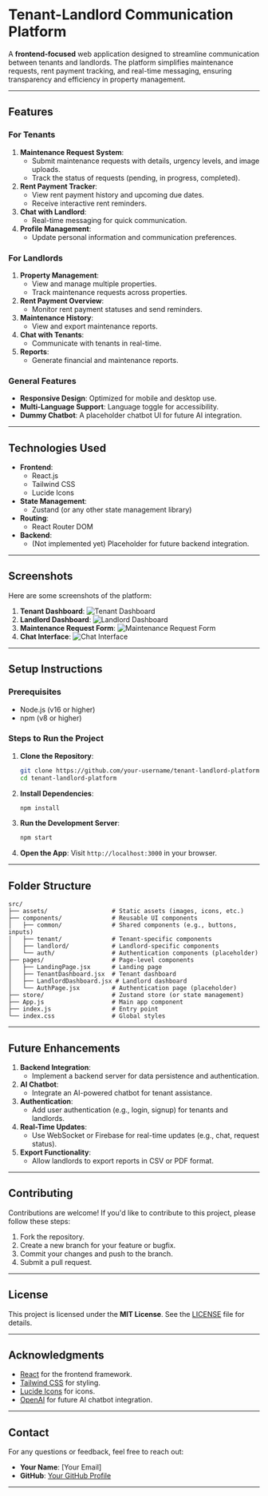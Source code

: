 # **Tenant-Landlord Communication Platform**

A **frontend-focused** web application designed to streamline communication between tenants and landlords. The platform simplifies maintenance requests, rent payment tracking, and real-time messaging, ensuring transparency and efficiency in property management.

---

## **Features**

### **For Tenants**
1. **Maintenance Request System**:
   - Submit maintenance requests with details, urgency levels, and image uploads.
   - Track the status of requests (pending, in progress, completed).
2. **Rent Payment Tracker**:
   - View rent payment history and upcoming due dates.
   - Receive interactive rent reminders.
3. **Chat with Landlord**:
   - Real-time messaging for quick communication.
4. **Profile Management**:
   - Update personal information and communication preferences.

### **For Landlords**
1. **Property Management**:
   - View and manage multiple properties.
   - Track maintenance requests across properties.
2. **Rent Payment Overview**:
   - Monitor rent payment statuses and send reminders.
3. **Maintenance History**:
   - View and export maintenance reports.
4. **Chat with Tenants**:
   - Communicate with tenants in real-time.
5. **Reports**:
   - Generate financial and maintenance reports.

### **General Features**
- **Responsive Design**: Optimized for mobile and desktop use.
- **Multi-Language Support**: Language toggle for accessibility.
- **Dummy Chatbot**: A placeholder chatbot UI for future AI integration.

---

## **Technologies Used**
- **Frontend**:
  - React.js
  - Tailwind CSS
  - Lucide Icons
- **State Management**:
  - Zustand (or any other state management library)
- **Routing**:
  - React Router DOM
- **Backend**:
  - (Not implemented yet) Placeholder for future backend integration.

---

## **Screenshots**
Here are some screenshots of the platform:

1. **Tenant Dashboard**:
   ![Tenant Dashboard](https://imgur.com/a/um2NKen)
2. **Landlord Dashboard**:
   ![Landlord Dashboard](https://imgur.com/a/8TguuyH)
3. **Maintenance Request Form**:
   ![Maintenance Request Form](https://imgur.com/a/hZrTJnO)
4. **Chat Interface**:
   ![Chat Interface](https://imgur.com/a/XJ9Vt1a)

---

## **Setup Instructions**

### **Prerequisites**
- Node.js (v16 or higher)
- npm (v8 or higher)

### **Steps to Run the Project**
1. **Clone the Repository**:
   ```bash
   git clone https://github.com/your-username/tenant-landlord-platform.git
   cd tenant-landlord-platform
   ```

2. **Install Dependencies**:
   ```bash
   npm install
   ```

3. **Run the Development Server**:
   ```bash
   npm start
   ```

4. **Open the App**:
   Visit `http://localhost:3000` in your browser.

---

## **Folder Structure**
```
src/
├── assets/                  # Static assets (images, icons, etc.)
├── components/              # Reusable UI components
│   ├── common/              # Shared components (e.g., buttons, inputs)
│   ├── tenant/              # Tenant-specific components
│   ├── landlord/            # Landlord-specific components
│   └── auth/                # Authentication components (placeholder)
├── pages/                   # Page-level components
│   ├── LandingPage.jsx      # Landing page
│   ├── TenantDashboard.jsx  # Tenant dashboard
│   ├── LandlordDashboard.jsx # Landlord dashboard
│   └── AuthPage.jsx         # Authentication page (placeholder)
├── store/                   # Zustand store (or state management)
├── App.js                   # Main app component
├── index.js                 # Entry point
└── index.css                # Global styles
```

---

## **Future Enhancements**
1. **Backend Integration**:
   - Implement a backend server for data persistence and authentication.
2. **AI Chatbot**:
   - Integrate an AI-powered chatbot for tenant assistance.
3. **Authentication**:
   - Add user authentication (e.g., login, signup) for tenants and landlords.
4. **Real-Time Updates**:
   - Use WebSocket or Firebase for real-time updates (e.g., chat, request status).
5. **Export Functionality**:
   - Allow landlords to export reports in CSV or PDF format.

---

## **Contributing**
Contributions are welcome! If you'd like to contribute to this project, please follow these steps:
1. Fork the repository.
2. Create a new branch for your feature or bugfix.
3. Commit your changes and push to the branch.
4. Submit a pull request.

---

## **License**
This project is licensed under the **MIT License**. See the [LICENSE](LICENSE) file for details.

---

## **Acknowledgments**
- [React](https://reactjs.org/) for the frontend framework.
- [Tailwind CSS](https://tailwindcss.com/) for styling.
- [Lucide Icons](https://lucide.dev/) for icons.
- [OpenAI](https://openai.com/) for future AI chatbot integration.

---

## **Contact**
For any questions or feedback, feel free to reach out:
- **Your Name**: [Your Email]
- **GitHub**: [Your GitHub Profile](https://github.com/your-username)

---

